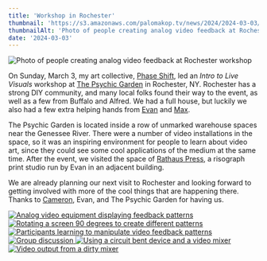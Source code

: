 ```yaml
---
title: 'Workshop in Rochester'
thumbnail: 'https://s3.amazonaws.com/palomakop.tv/news/2024/2024-03-03/rochester_workshop.jpg'
thumbnailAlt: 'Photo of people creating analog video feedback at Rochester workshop'
date: '2024-03-03'
---
```


<img alt="Photo of people creating analog video feedback at Rochester workshop" loading="lazy" src="https://s3.amazonaws.com/palomakop.tv/news/2024/2024-03-03/rochester_workshop.jpg"/>
<p>
  On Sunday, March 3, my art collective, <a href="https://phaseshift.zone/" rel="noopener" target="_blank">Phase Shift</a>, led an <i>Intro to Live Visuals</i> workshop at <a href="https://www.instagram.com/the_psychic_garden/" rel="noopener" target="_blank">The Psychic Garden</a> in Rochester, NY. Rochester has a strong DIY community, and many local folks found their way to the event, as well as a few from Buffalo and Alfred. We had a full house, but luckily we also had a few extra helping hands from <a href="https://ewb.studio/" rel="noopener" target="_blank">Evan</a> and <a href="http://landbuoy.xyz/" rel="noopener" target="_blank">Max</a>.
  </p>
<p>
  The Psychic Garden is located inside a row of unmarked warehouse spaces near the Genessee River. There were a number of video installations in the space, so it was an inspiring environment for people to learn about video art, since they could see some cool applications of the medium at the same time. After the event, we visited the space of <a href="https://rathaus.press/" rel="noopener" target="_blank">Rathaus Press</a>, a risograph print studio run by Evan in an adjacent building.
  </p>
<p>
  We are already planning our next visit to Rochester and looking forward to getting involved with more of the cool things that are happening there. Thanks to <a href="https://www.instagram.com/drhamburgerz/" rel="noopener" target="_blank">Cameron</a>, Evan, and The Psychic Garden for having us.
  </p>
<div class="photo-grid-2-columns lightbox" id="rochester-lightbox">
<a href="https://s3.amazonaws.com/palomakop.tv/news/2024/2024-03-03/rochester_1_2000px.jpg">
<img alt="Analog video equipment displaying feedback patterns" loading="lazy" src="https://s3.amazonaws.com/palomakop.tv/news/2024/2024-03-03/rochester_1_720px.jpg"/>
</a>
<a href="https://s3.amazonaws.com/palomakop.tv/news/2024/2024-03-03/rochester_2_2000px.jpg">
<img alt="Rotating a screen 90 degrees to create different patterns" loading="lazy" src="https://s3.amazonaws.com/palomakop.tv/news/2024/2024-03-03/rochester_2_720px.jpg"/>
</a>
<a href="https://s3.amazonaws.com/palomakop.tv/news/2024/2024-03-03/rochester_3_2000px.jpg">
<img alt="Participants learning to manipulate video feedback patterns" loading="lazy" src="https://s3.amazonaws.com/palomakop.tv/news/2024/2024-03-03/rochester_3_720px.jpg"/>
</a>
<a href="https://s3.amazonaws.com/palomakop.tv/news/2024/2024-03-03/rochester_4_2000px.jpg">
<img alt="Group discussion" loading="lazy" src="https://s3.amazonaws.com/palomakop.tv/news/2024/2024-03-03/rochester_4_720px.jpg"/>
</a>
<a class="full-width" href="https://s3.amazonaws.com/palomakop.tv/news/2024/2024-03-03/rochester_5_2000px.jpg">
<img alt="Using a circuit bent device and a video mixer" loading="lazy" src="https://s3.amazonaws.com/palomakop.tv/news/2024/2024-03-03/rochester_5_1440px.jpg"/>
</a>
<a class="full-width" href="https://s3.amazonaws.com/palomakop.tv/news/2024/2024-03-03/rochester_6_2000px.jpg">
<img alt="Video output from a dirty mixer" loading="lazy" src="https://s3.amazonaws.com/palomakop.tv/news/2024/2024-03-03/rochester_6_1440px.jpg"/>
</a>
</div>
<script>
  var rochester_lightbox = new SimpleLightbox({elements: '#rochester-lightbox a'});
  </script>
